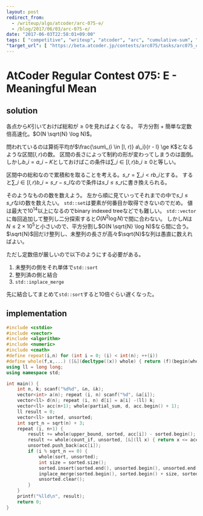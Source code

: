 ```yaml
---
layout: post
redirect_from:
  - /writeup/algo/atcoder/arc-075-e/
  - /blog/2017/06/03/arc-075-e/
date: "2017-06-03T22:58:01+09:00"
tags: [ "competitive", "writeup", "atcoder", "arc", "cumulative-sum", "optimization", "square-root-decomposition" ]
"target_url": [ "https://beta.atcoder.jp/contests/arc075/tasks/arc075_c" ]
---
```


# AtCoder Regular Contest 075: E - Meaningful Mean

## solution

各点から$K$引いておけば総和が$\ge 0$を見ればよくなる。
平方分割 + 簡単な定数倍高速化。$O(N \sqrt{N} \log N)$。

問われているのは算術平均が$\frac{\sum\_{i \in [l, r)} a\_i}{r - l} \ge K$となるような区間$[l, r)$の数。
区間の長さによって制約の形が変わってしまうのは面倒。
しかし$b\_i = a\_i - K$としておけばこの条件は$\sum\_{i \in [l, r)} b\_i \ge 0$と等しい。

区間中の総和なので累積和を取ることを考える。$s\_r = \sum\_{i \lt r} b\_i$とする。
すると$\sum\_{i \in [l, r)} b\_i = s\_r - s\_l$なので条件は$s\_l \le s\_r$に書き換えられる。

そのようなものの数を数えよう。
左から順に見ていってそれまでの中で$s\_l \le s\_r$な$l$の数を数えたい。
`std::set`は要素が何番目か取得できないのでだめ。
値は最大で$10^{14}$以上になるのでbinary indexed treeなどでも難しい。
`std::vector`に毎回追加して整列し二分探索すると$O(N^2 \log N)$で間に合わない。
しかし$N$は$N \le 2 \times 10^5$と小さいので、平方分割し$O(N \sqrt{N} \log N)$なら間に合う。
$\sqrt{N}$回だけ整列し、未整列の長さが高々$\sqrt{N}$な列は愚直に数えればよい。

ただし定数倍が厳しいので以下のようにする必要がある。

1.  未整列の側をそれ単体で`std::sort`
2.  整列済の側と結合
3.  `std::inplace_merge`

先に結合してまとめて`std::sort`すると$10$倍ぐらい遅くなった。

## implementation

``` c++
#include <cstdio>
#include <vector>
#include <algorithm>
#include <numeric>
#include <cmath>
#define repeat(i,n) for (int i = 0; (i) < int(n); ++(i))
#define whole(f,x,...) ([&](decltype((x)) whole) { return (f)(begin(whole), end(whole), ## __VA_ARGS__); })(x)
using ll = long long;
using namespace std;

int main() {
    int n, k; scanf("%d%d", &n, &k);
    vector<int> a(n); repeat (i, n) scanf("%d", &a[i]);
    vector<ll> d(n); repeat (i, n) d[i] = a[i] -(ll) k;
    vector<ll> acc(n+1); whole(partial_sum, d, acc.begin() + 1);
    ll result = 0;
    vector<ll> sorted, unsorted;
    int sqrt_n = sqrt(n) + 3;
    repeat (i, n+1) {
        result += whole(upper_bound, sorted, acc[i]) - sorted.begin();
        result += whole(count_if, unsorted, [&](ll x) { return x <= acc[i]; });
        unsorted.push_back(acc[i]);
        if (i % sqrt_n == 0) {
            whole(sort, unsorted);
            int size = sorted.size();
            sorted.insert(sorted.end(), unsorted.begin(), unsorted.end());
            inplace_merge(sorted.begin(), sorted.begin() + size, sorted.end());
            unsorted.clear();
        }
    }
    printf("%lld\n", result);
    return 0;
}
```

